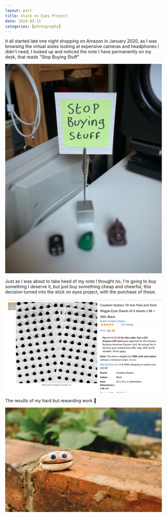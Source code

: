 ```yaml
---
layout: post
title: Stick on Eyes Project
date: 2024-03-15
categories: [photography]
---
```


It all started late one night shopping on Amazon in January 2020, as I was browsing the virtual aisles looking at expensive cameras and headphones I didn't need, I looked up and noticed the note I have permanently on my desk, that reads "Stop Buying Stuff"

![A note on a desk with the words "Stop Buying Stuff"](/images/stop-buying-stuff.webp)

Just as I was about to take heed of my note I thought no, I'm going to buy something I deserve it, but just buy something cheap and cheerful, this decision turned into the stick on eyes project, with the purchase of these.

![Peel and Stick on Eyes](/images/stick-on-eyes.jpg)

The results of my hard but rewarding work 👀

![Shell With Stick on Eyes](/images/shell-with-stick-on-eyes.jpg)
